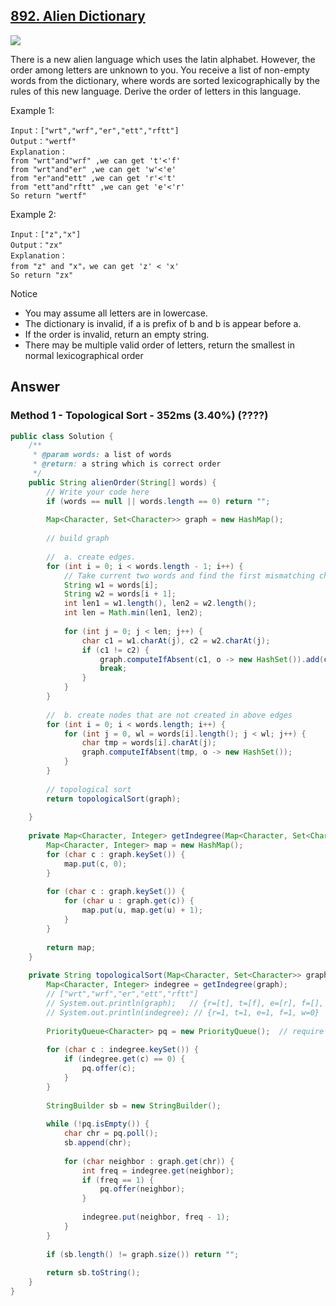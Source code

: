 ## [892. Alien Dictionary](https://www.lintcode.com/problem/alien-dictionary/description?_from=ladder&&fromId=130)
![](https://github.com/weltond/DataStructure/blob/master/hard.PNG)

There is a new alien language which uses the latin alphabet. However, the order among letters are unknown to you. You receive a list of non-empty words from the dictionary, where words are sorted lexicographically by the rules of this new language. Derive the order of letters in this language.

Example 1:

```
Input：["wrt","wrf","er","ett","rftt"]
Output："wertf"
Explanation：
from "wrt"and"wrf" ,we can get 't'<'f'
from "wrt"and"er" ,we can get 'w'<'e'
from "er"and"ett" ,we can get 'r'<'t'
from "ett"and"rftt" ,we can get 'e'<'r'
So return "wertf"
```

Example 2:

```
Input：["z","x"]
Output："zx"
Explanation：
from "z" and "x"，we can get 'z' < 'x'
So return "zx"
```

Notice
- You may assume all letters are in lowercase.
- The dictionary is invalid, if a is prefix of b and b is appear before a.
- If the order is invalid, return an empty string.
- There may be multiple valid order of letters, return the smallest in normal lexicographical order

## Answer
### Method 1 - Topological Sort - 352ms (3.40%) (????)

```java
public class Solution {
    /**
     * @param words: a list of words
     * @return: a string which is correct order
     */
    public String alienOrder(String[] words) {
        // Write your code here
        if (words == null || words.length == 0) return "";
        
        Map<Character, Set<Character>> graph = new HashMap();
        
        // build graph
        
        //  a. create edges.
        for (int i = 0; i < words.length - 1; i++) {
            // Take current two words and find the first mismatching char
            String w1 = words[i];
            String w2 = words[i + 1];
            int len1 = w1.length(), len2 = w2.length();
            int len = Math.min(len1, len2);
            
            for (int j = 0; j < len; j++) {
                char c1 = w1.charAt(j), c2 = w2.charAt(j);
                if (c1 != c2) {
                    graph.computeIfAbsent(c1, o -> new HashSet()).add(c2);
                    break;
                }
            }
        }
        
        //  b. create nodes that are not created in above edges
        for (int i = 0; i < words.length; i++) {
            for (int j = 0, wl = words[i].length(); j < wl; j++) {
                char tmp = words[i].charAt(j);
                graph.computeIfAbsent(tmp, o -> new HashSet());
            }
        }
        
        // topological sort
        return topologicalSort(graph);
        
    }
    
    private Map<Character, Integer> getIndegree(Map<Character, Set<Character>> graph) {
        Map<Character, Integer> map = new HashMap();
        for (char c : graph.keySet()) {
            map.put(c, 0);
        }
        
        for (char c : graph.keySet()) {
            for (char u : graph.get(c)) {
                map.put(u, map.get(u) + 1);
            }
        }
        
        return map;
    }
    
    private String topologicalSort(Map<Character, Set<Character>> graph) {
        Map<Character, Integer> indegree = getIndegree(graph);
        // ["wrt","wrf","er","ett","rftt"]
        // System.out.println(graph);   // {r=[t], t=[f], e=[r], f=[], w=[e]}
        // System.out.println(indegree); // {r=1, t=1, e=1, f=1, w=0}
        
        PriorityQueue<Character> pq = new PriorityQueue();  // require sorted result
        
        for (char c : indegree.keySet()) {
            if (indegree.get(c) == 0) {
                pq.offer(c);
            }
        }
        
        StringBuilder sb = new StringBuilder();
        
        while (!pq.isEmpty()) {
            char chr = pq.poll();
            sb.append(chr);
            
            for (char neighbor : graph.get(chr)) {
                int freq = indegree.get(neighbor);
                if (freq == 1) {
                    pq.offer(neighbor);
                }
                
                indegree.put(neighbor, freq - 1);
            }
        }
        
        if (sb.length() != graph.size()) return "";
     
        return sb.toString();   
    }
}
```
